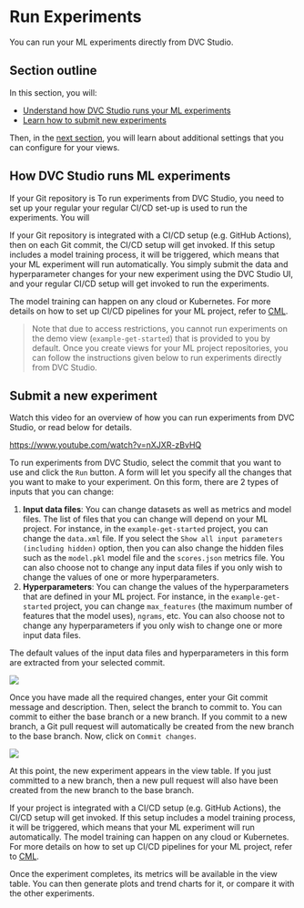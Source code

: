 # Run Experiments

You can run your ML experiments directly from DVC Studio.

## Section outline

In this section, you will:

- [Understand how DVC Studio runs your ML experiments](#how-dvc-studio-runs-ml-experiments)
- [Learn how to submit new experiments](#generate-trend-charts)

Then, in the [next section](/doc/studio/view-settings), you will learn about
additional settings that you can configure for your views.

## How DVC Studio runs ML experiments

If your Git repository is To run experiments from DVC Studio, you need to set up
your regular your regular CI/CD set-up is used to run the experiments. You will

If your Git repository is integrated with a CI/CD setup (e.g. GitHub Actions),
then on each Git commit, the CI/CD setup will get invoked. If this setup
includes a model training process, it will be triggered, which means that your
ML experiment will run automatically. You simply submit the data and
hyperparameter changes for your new experiment using the DVC Studio UI, and your
regular CI/CD setup will get invoked to run the experiments.

The model training can happen on any cloud or Kubernetes. For more details on
how to set up CI/CD pipelines for your ML project, refer to
[CML](https://cml.dev).

> Note that due to access restrictions, you cannot run experiments on the demo
> view (`example-get-started`) that is provided to you by default. Once you
> create views for your ML project repositories, you can follow the instructions
> given below to run experiments directly from DVC Studio.

## Submit a new experiment

Watch this video for an overview of how you can run experiments from DVC Studio,
or read below for details.

https://www.youtube.com/watch?v=nXJXR-zBvHQ

To run experiments from DVC Studio, select the commit that you want to use and
click the `Run` button. A form will let you specify all the changes that you
want to make to your experiment. On this form, there are 2 types of inputs that
you can change:

1. **Input data files**: You can change datasets as well as metrics and model
   files. The list of files that you can change will depend on your ML project.
   For instance, in the `example-get-started` project, you can change the
   `data.xml` file. If you select the
   `Show all input parameters (including hidden)` option, then you can also
   change the hidden files such as the `model.pkl` model file and the
   `scores.json` metrics file. You can also choose not to change any input data
   files if you only wish to change the values of one or more hyperparameters.
2. **Hyperparameters**: You can change the values of the hyperparameters that
   are defined in your ML project. For instance, in the `example-get-started`
   project, you can change `max_features` (the maximum number of features that
   the model uses), `ngrams`, etc. You can also choose not to change any
   hyperparameters if you only wish to change one or more input data files.

The default values of the input data files and hyperparameters in this form are
extracted from your selected commit.

![](https://static.iterative.ai/img/studio/cml_changes_v2.png)

Once you have made all the required changes, enter your Git commit message and
description. Then, select the branch to commit to. You can commit to either the
base branch or a new branch. If you commit to a new branch, a Git pull request
will automatically be created from the new branch to the base branch. Now, click
on `Commit changes`.

![](https://static.iterative.ai/img/studio/cml_commit_v2.png)

At this point, the new experiment appears in the view table. If you just
committed to a new branch, then a new pull request will also have been created
from the new branch to the base branch.

If your project is integrated with a CI/CD setup (e.g. GitHub Actions), the
CI/CD setup will get invoked. If this setup includes a model training process,
it will be triggered, which means that your ML experiment will run
automatically. The model training can happen on any cloud or Kubernetes. For
more details on how to set up CI/CD pipelines for your ML project, refer to
[CML](https://cml.dev).

Once the experiment completes, its metrics will be available in the view table.
You can then generate plots and trend charts for it, or compare it with the
other experiments.
